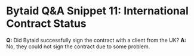# Bytaid Q&A Snippet 11: International Contract Status
**Q:** Did Bytaid successfully sign the contract with a client from the UK?
**A:** No, they could not sign the contract due to some problem.